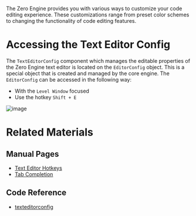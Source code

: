 The Zero Engine provides you with various ways to customize your code editing experience. These customizations range from preset color schemes to changing the functionality of code editing features.

 # Accessing the Text Editor Config
The `TextEditorConfig` component which manages the editable properties of the Zero Engine text editor is located on the `EditorConfig` object. This is a special object that is created and managed by the core engine. The `EditorConfig` can be accessed in the following way:

 - With the `Level Window` focused
  - Use the hotkey `Shift + E`



![image](https://media.githubusercontent.com/media/zeroengineteam/ZeroFiles/master/doc_files/47407.png)


 # Related Materials
 ## Manual Pages
- [Text Editor Hotkeys](https://github.com/zeroengineteam/ZeroDocs/blob/master/zero_editor_documentation/zeromanual/editor/texteditor/texteditorhotkeys.markdown)
- [Tab Completion](https://github.com/zeroengineteam/ZeroDocs/blob/master/zero_editor_documentation/zeromanual/editor/texteditor/tab_completion.markdown)

 ## Code Reference
- [texteditorconfig](https://github.com/zeroengineteam/ZeroDocs/blob/master/code_reference/class_reference/texteditorconfig.markdown) 
 

 